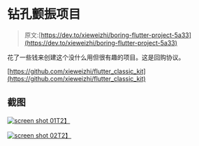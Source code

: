 # 钻孔颤振项目

> 原文:[https://dev.to/xieweizhi/boring-flutter-project-5a33](https://dev.to/xieweizhi/boring-flutter-project-5a33)

花了一些钱来创建这个没什么用但很有趣的项目。这是回购协议。

[https://github.com/xieweizhi/flutter_classic_kit](https://github.com/xieweizhi/flutter_classic_kit)

## [](#screenshots)截图

[![screen shot 01](../Images/8c857bc1d3d51c44e2722493632fefab.png)T2】](https://res.cloudinary.com/practicaldev/image/fetch/s--Z15x8kci--/c_limit%2Cf_auto%2Cfl_progressive%2Cq_auto%2Cw_880/https://github.com/xieweizhi/flutter_classic_kit/raw/master/screen_shots/Simulator%2520Screen%2520Shot%2520-%2520iPhone%2520X%25CA%2580%252012.2%2520-%25202019-05-17%2520at%252008.27.08.png)

[![screen shot 02](../Images/79f5ef41b0bf77f35000440a62aed3c0.png)T2】](https://res.cloudinary.com/practicaldev/image/fetch/s--P8ekC4ph--/c_limit%2Cf_auto%2Cfl_progressive%2Cq_auto%2Cw_880/https://github.com/xieweizhi/flutter_classic_kit/raw/master/screen_shots/Simulator%2520Screen%2520Shot%2520-%2520iPhone%2520X%25CA%2580%252012.2%2520-%25202019-05-17%2520at%252008.26.28.png)